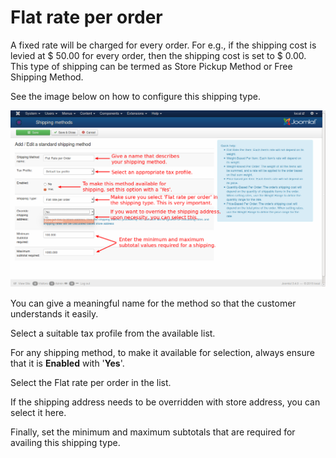 # Flat rate per order

A fixed rate will be charged for every order. For e.g., if the shipping cost is levied at $ 50.00 for every order, then the shipping cost is set to $ 0.00. This type of shipping can be termed as Store Pickup Method or Free Shipping Method.

See the image below on how to configure this shipping type.

![Flat rate per order](flat_per_order.png)

You can give a meaningful name for the method so that the customer understands it easily.

Select a suitable tax profile from the available list.

For any shipping method, to make it available for selection, always ensure that it is **Enabled** with '**Yes**'.

Select the Flat rate per order in the list.

If the shipping address needs to be overridden with store address, you can select it here.

Finally, set the minimum and maximum subtotals that are required for availing this shipping type.